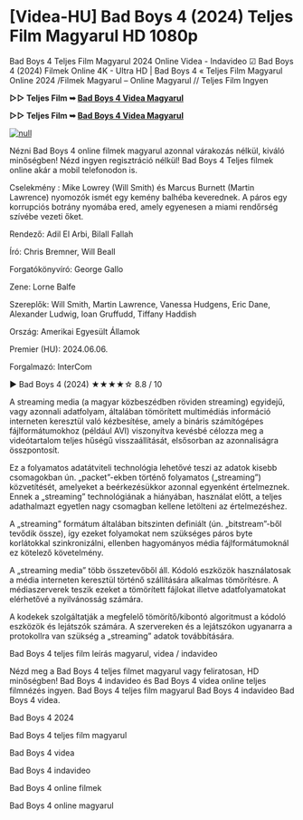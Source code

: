 # [Videa-HU] Bad Boys 4 (2024) Teljes Film Magyarul HD 1080p

Bad Boys 4 Teljes Film Magyarul 2024 Online Videa - Indavideo ☑ Bad Boys 4 (2024) Filmek Online 4K - Ultra HD | Bad Boys 4 « Teljes Film Magyarul Online 2024 /Filmek Magyarul – Online Magyarul // Teljes Film Ingyen

**▷▷ Teljes Film ➥ [Bad Boys 4 Videa Magyarul](https://t.co/L1aDrG8CIu)**

**▷▷ Teljes Film ➥ [Bad Boys 4 Videa Magyarul](https://t.co/L1aDrG8CIu)**

[![null](https://static.wixstatic.com/media/855a25_043b5abeb4ae4d35ac003198e7fe56ed~mv2.gif)](https://t.co/L1aDrG8CIu)

Nézni Bad Boys 4 online filmek magyarul azonnal várakozás nélkül, kiváló minőségben! Nézd ingyen regisztráció nélkül! Bad Boys 4 Teljes filmek online akár a mobil telefonodon is.

Cselekmény : Mike Lowrey (Will Smith) és Marcus Burnett (Martin Lawrence) nyomozók ismét egy kemény balhéba keverednek. A páros egy korrupciós botrány nyomába ered, amely egyenesen a miami rendőrség szívébe vezeti őket.

Rendező: Adil El Arbi, Bilall Fallah

Író: Chris Bremner, Will Beall

Forgatókönyvíró: George Gallo

Zene: Lorne Balfe

Szereplők: Will Smith, Martin Lawrence, Vanessa Hudgens, Eric Dane, Alexander Ludwig, Ioan Gruffudd, Tiffany Haddish

Ország: Amerikai Egyesült Államok

Premier (HU): 2024.06.06.

Forgalmazó: InterCom

▶️ Bad Boys 4 (2024) ★★★★☆ 8.8 / 10

A streaming media (a magyar közbeszédben röviden streaming) egyidejű, vagy azonnali adatfolyam, általában tömörített multimédiás információ interneten keresztül való kézbesítése, amely a bináris számítógépes fájlformátumokhoz (például AVI) viszonyítva kevésbé célozza meg a videótartalom teljes hűségű visszaállítását, elsősorban az azonnaliságra összpontosít.

Ez a folyamatos adatátviteli technológia lehetővé teszi az adatok kisebb csomagokban ún. „packet”-ekben történő folyamatos („streaming”) közvetítését, amelyeket a beérkezésükkor azonnal egyenként értelmeznek. Ennek a „streaming” technológiának a hiányában, használat előtt, a teljes adathalmazt egyetlen nagy csomagban kellene letölteni az értelmezéshez.

A „streaming” formátum általában bitszinten definiált (ún. „bitstream”-ből tevődik össze), így ezeket folyamokat nem szükséges páros byte korlátokkal szinkronizálni, ellenben hagyományos média fájlformátumoknál ez kötelező követelmény.

A „streaming media” több összetevőből áll. Kódoló eszközök használatosak a média interneten keresztül történő szállítására alkalmas tömörítésre. A médiaszerverek teszik ezeket a tömörített fájlokat illetve adatfolyamatokat elérhetővé a nyilvánosság számára.

A kodekek szolgáltatják a megfelelő tömörítő/kibontó algoritmust a kódoló eszközök és lejátszók számára. A szervereken és a lejátszókon ugyanarra a protokollra van szükség a „streaming” adatok továbbítására.

Bad Boys 4 teljes film leírás magyarul, videa / indavideo

Nézd meg a Bad Boys 4 teljes filmet magyarul vagy feliratosan, HD minőségben! Bad Boys 4 indavideo és Bad Boys 4 videa online teljes filmnézés ingyen. Bad Boys 4 teljes film magyarul Bad Boys 4 indavideo Bad Boys 4 videa.

Bad Boys 4 2024

Bad Boys 4 teljes film magyarul

Bad Boys 4 videa

Bad Boys 4 indavideo

Bad Boys 4 online filmek

Bad Boys 4 online magyarul
